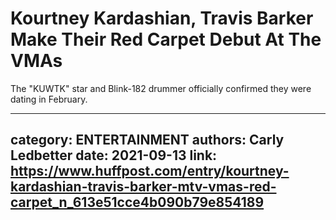 # Kourtney Kardashian, Travis Barker Make Their Red Carpet Debut At The VMAs

The "KUWTK" star and Blink-182 drummer officially confirmed they were dating in February.

---
category: ENTERTAINMENT
authors: Carly Ledbetter
date: 2021-09-13
link: https://www.huffpost.com/entry/kourtney-kardashian-travis-barker-mtv-vmas-red-carpet_n_613e51cce4b090b79e854189
---
